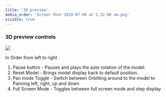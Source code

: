 ```yaml
---
title: '3D preview'
media_order: 'Screen Shot 2020-07-08 at 1.32.06 am.png'
visible: true
---
```


### 3D preview controls  

![](https://help.spiff.com.au/user/pages/10.customer-facing/3d-preview/Screen%20Shot%202020-07-08%20at%201.32.06%20am.png)

In Order from left to right

1. Pause button - Pauses and plays the auto rotation of the model.
2. Reset Model - Brings model display back to default position. 
3. Pan mode Toggle - Switch between Orbitting around to the model to Panning left, right, up and down
4. Full Screen Mode - Toggles between full screen mode and step display
